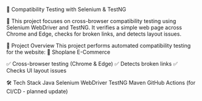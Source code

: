 📌 Compatibility Testing with Selenium & TestNG

🚀 This project focuses on cross-browser compatibility testing using Selenium WebDriver and TestNG.
It verifies a simple web page across Chrome and Edge, checks for broken links, and detects layout issues.

📜 Project Overview
This project performs automated compatibility testing for the website:
🔗 Shoplane E-Commerce

✅ Cross-browser testing (Chrome & Edge)
✅ Detects broken links
✅ Checks UI layout issues

🛠 Tech Stack
Java
Selenium WebDriver
TestNG
Maven
GitHub Actions (for CI/CD - planned update)
